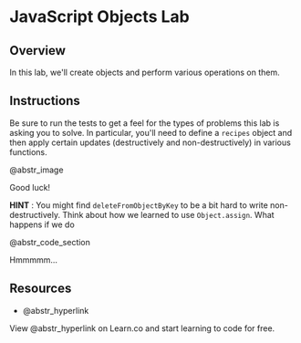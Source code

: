 # JavaScript Objects Lab

## Overview

In this lab, we'll create objects and perform various operations on them. 

## Instructions

Be sure to run the tests to get a feel for the types of problems this lab is asking you to solve. In particular, you'll need to define a `recipes` object and then apply certain updates (destructively and non-destructively) in various functions.

@abstr_image 

Good luck!

**HINT** : You might find `deleteFromObjectByKey` to be a bit hard to write non-destructively. Think about how we learned to use `Object.assign`. What happens if we do

@abstr_code_section 

Hmmmmm...

## Resources

  * @abstr_hyperlink 



View @abstr_hyperlink on Learn.co and start learning to code for free.
